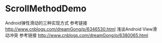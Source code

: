 # ScrollMethodDemo
Android弹性滑动的三种实现方式
参考链接 http://www.cnblogs.com/dreamGong/p/6346530.html
浅谈Android View滑动冲突
参考链接 http://www.cnblogs.com/dreamGong/p/6380065.html

